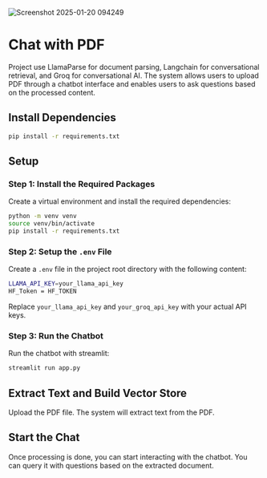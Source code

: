 ![Screenshot 2025-01-20 094249](https://github.com/user-attachments/assets/08d16961-ede7-4593-a856-7bce7d821a25)

# Chat with PDF 

Project use LlamaParse for document parsing, Langchain for conversational retrieval, and Groq for conversational AI.
The system allows users to upload PDF through a chatbot interface and enables users to ask questions based on the processed content.

## Install Dependencies
```sh
pip install -r requirements.txt
```

## Setup

### Step 1: Install the Required Packages
Create a virtual environment and install the required dependencies:

```sh
python -m venv venv
source venv/bin/activate 
pip install -r requirements.txt
```

### Step 2: Setup the `.env` File
Create a `.env` file in the project root directory with the following content:

```sh
LLAMA_API_KEY=your_llama_api_key
HF_Token = HF_TOKEN
```

Replace `your_llama_api_key` and `your_groq_api_key` with your actual API keys.

### Step 3: Run the Chatbot
Run the chatbot with streamlit:

```sh
streamlit run app.py
```

## Extract Text and Build Vector Store
Upload the PDF file. The system will extract text from the PDF.

## Start the Chat
Once processing is done, you can start interacting with the chatbot. You can query it with questions based on the extracted document.


